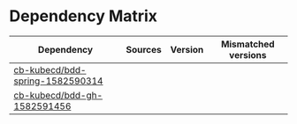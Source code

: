 # Dependency Matrix

Dependency | Sources | Version | Mismatched versions
---------- | ------- | ------- | -------------------
[cb-kubecd/bdd-spring-1582590314](https://github.com/cb-kubecd/bdd-spring-1582590314.git) |  | []() | 
[cb-kubecd/bdd-gh-1582591456](https://github.com/cb-kubecd/bdd-gh-1582591456.git) |  | []() | 
